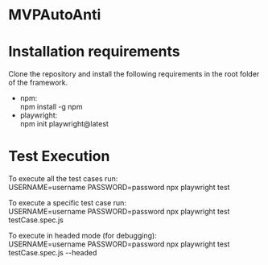 # MVPAutoAnti

  
# Installation requirements
Clone the repository and install the following requirements in the root folder of the framework.
- npm:<br />
  npm install -g npm
- playwright:<br />
  npm init playwright@latest

# Test Execution
To execute all the test cases run:<br />
USERNAME=username PASSWORD=password npx playwright test<br />

To execute a specific test case run:<br />
USERNAME=username PASSWORD=password npx playwright test testCase.spec.js<br />

To execute in headed mode (for debugging):<br />
USERNAME=username PASSWORD=password npx playwright test testCase.spec.js --headed<br />
